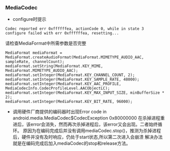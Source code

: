 ### MediaCodec
- configure时提示
``` 
Codec reported err 0xffffffea, actionCode 0, while in state 3
configure failed with err 0xffffffea, resetting...
```
请检查MediaFormat中所需参数是否完整
```
MediaFormat mediaFormat = MediaFormat.createAudioFormat(MediaFormat.MIMETYPE_AUDIO_AAC, sampleRate, channelCount);
mediaFormat.setString(MediaFormat.KEY_MIME, MediaFormat.MIMETYPE_AUDIO_AAC);
mediaFormat.setInteger(MediaFormat.KEY_CHANNEL_COUNT, 2);
mediaFormat.setInteger(MediaFormat.KEY_SAMPLE_RATE, 48000);
mediaFormat.setInteger(MediaFormat.KEY_AAC_PROFILE, MediaCodecInfo.CodecProfileLevel.AACObjectLC);
mediaFormat.setInteger(MediaFormat.KEY_MAX_INPUT_SIZE, minBufferSize * 2);
mediaFormat.setInteger(MediaFormat.KEY_BIT_RATE, 96000);
```
- 调用硬件厂商提供的编码器时出现Error code in android.media.MediaCodec$CodecException 0x80000000
在杀掉进程重进后，该error会消失，然而再次杀掉进程后，该error又会出现。二者始终循环。
原因为在编码完成后并没有调用mediaCodec.stop()，推测为杀掉进程后，硬件并没有及时响应，仍处于start状态,所以第二次进入会崩溃
解决办法就是在编码完成后加入mediaCodec的stop和release方法。